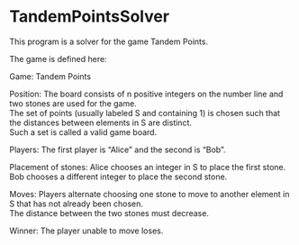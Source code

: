 # TandemPointsSolver
This program is a solver for the game Tandem Points.

The game is defined here:

Game: Tandem Points 

Position:  The board consists of n positive integers on the number line and two stones are used for the game.  
The set of points (usually labeled S and containing 1) is chosen such that the distances between elements in S are distinct.  
Such a set is called a valid game board. 

Players:  The first player is “Alice” and the second is “Bob”. 

Placement of stones:  Alice chooses an integer in S to place the first stone.  
Bob chooses a different integer to place the second stone. 

Moves:  Players alternate choosing one stone to move to another element in S that has not already been chosen.  
The distance between the two stones must decrease.   

Winner:  The player unable to move loses.
